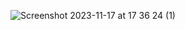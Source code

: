 ![Screenshot 2023-11-17 at 17 36 24 (1)](https://github.com/DimaMkrtumyan/MockMeetingApp/assets/103276250/7c31528c-588c-4657-a0a1-fcb74c35a43f)
